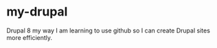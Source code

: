 # my-drupal
Drupal 8 my way
I am learning to use github so I can create Drupal sites more efficiently.
